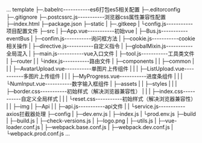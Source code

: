 ...
template
├─.babelrc-----------es6打包es5相关配置
├─.editorconfig
├─.gitignore
├─.postcssrc.js-----------浏览器css属性兼容性配置
├─index.html
├─package.json
├─static
|   ├─.gitkeep
|   └config.js-----------项目配置文件
├─src
|  ├─App.vue-----------初始vue
|  ├─Bus.js-----------eventBus
|  ├─confim.js-----------询问框方法
|  ├─cookie.js-----------cookie相关操作
|  ├─directive.js-----------自定义指令
|  ├─globalMixin.js-----------全局混入
|  ├─main.js-----------vue入口文件
|  ├─tool.js-----------工具类文件
|  ├─router
|  |   └index.js-----------路由文件
|  ├─components
|  |     ├─common
|  |     |   ├─AvatarUpload.vue-----------单图片上传组件
|  |     |   ├─ListUpload.vue-----------多图片上传组件
|  |     |   ├─MyProgress.vue-----------进度条组件
|  |     |   └NumInput.vue-----------数字输入框组件
|  ├─assets
|  |   ├─styles
|  |   |   ├─border.css-----------初始样式（解决浏览器兼容性）
|  |   |   ├─index.css-----------自定义全局样式
|  |   |   └reset.css-----------初始样式（解决浏览器兼容性）
|  |   ├─img
|  ├─Api
|  |  ├─api.js-----------api文件
|  |  └service.js-----------axios拦截器处理
├─config
|   ├─dev.env.js
|   ├─index.js
|   └prod.env.js
├─build
|   ├─build.js
|   ├─check-versions.js
|   ├─logo.png
|   ├─utils.js
|   ├─vue-loader.conf.js
|   ├─webpack.base.conf.js
|   ├─webpack.dev.conf.js
|   └webpack.prod.conf.js
...